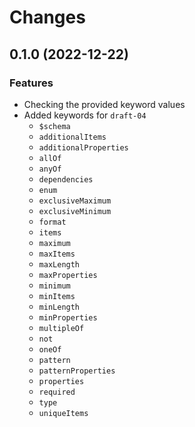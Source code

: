 # Changes

## 0.1.0 (2022-12-22)

### Features
* Checking the provided keyword values
* Added keywords for `draft-04`
    * `$schema`
    * `additionalItems`
    * `additionalProperties`
    * `allOf`
    * `anyOf`
    * `dependencies`
    * `enum`
    * `exclusiveMaximum`
    * `exclusiveMinimum`
    * `format`
    * `items`
    * `maximum`
    * `maxItems`
    * `maxLength`
    * `maxProperties`
    * `minimum`
    * `minItems`
    * `minLength`
    * `minProperties`
    * `multipleOf`
    * `not`
    * `oneOf`
    * `pattern`
    * `patternProperties`
    * `properties`
    * `required`
    * `type`
    * `uniqueItems`
